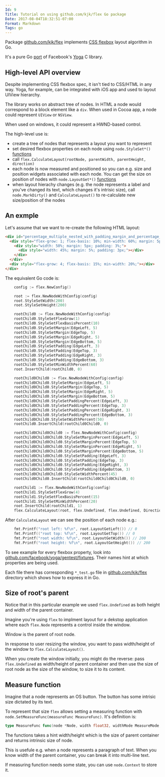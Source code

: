 ```yaml
---
Id: 9
Title: Tutorial on using github.com/kjk/flex Go package
Date: 2017-08-04T18:32:51-07:00
Format: Markdown
Tags: go
---
```


Package [github.com/kjk/flex](https://github.com/kjk/flex) implements [CSS flexbox](https://www.w3.org/TR/css-flexbox-1/) layout algorithm in Go.

It's a pure Go [port](/article/wN9R/experience-porting-4.5k-loc-of-c-to-go-facebooks-css-flexbox-implementation-yoga.html) of Facebook's [Yoga](https://github.com/facebook/yoga) C library.

## High-level API overview

Despite implementing CSS flexbox spec, it isn't tied to CSS/HTML in any way. Yoga, for example, can be integrated with iOS app and used to layout UIView hierarchy.

The library works on abstract tree of nodes. In HTML a node would correspond to a block element like a `div`. When used in Cocoa app, a node could represent `UIView` or `NSView`.

When used on windows, it could represent a HWND-based control.

The high-level use is:
* create a tree of nodes that represents a layout you want to represent
* set desired flexbox properties on each node using `node.StyleSet*()` [functions](https://github.com/kjk/flex/blob/master/yoga_props.go#L58)
* call `flex.CalculateLayout(rootNode, parentWidth, parentHeight, direction)`
* each node is now measured and positioned so you can e.g. size and position widgets associated with each node. You can get the size on position of nodes with `node.LayoutGet*()` [functions](https://github.com/kjk/flex/blob/master/yoga_props.go#L531)
* when layout hierachy changes (e.g. the node represents a label and you've changed its text, which changes it's intrisic size), call `node.MarkDirty()` and `CalculateLayout()` to re-calculate new size/position of the nodes

## An exmple

Let's assume that we want to re-create the following HTML layout:
```html
<div id="percentage_multiple_nested_with_padding_margin_and_percentage_values" style="width: 200px; height: 200px; flex-direction: column;">
  <div style="flex-grow: 1; flex-basis: 10%; min-width: 60%; margin: 5px; padding: 3px;">
    <div style="width: 50%; margin: 5px; padding: 3%;">
      <div style="width: 45%; margin: 5%; padding: 3px;"></div>
    </div>
  </div>
  <div style="flex-grow: 4; flex-basis: 15%; min-width: 20%;"></div>
</div>
```

The equivalent Go code is:
```go
	config := flex.NewConfig()

	root := flex.NewNodeWithConfig(config)
	root.StyleSetWidth(200)
	root.StyleSetHeight(200)

	rootChild0 := flex.NewNodeWithConfig(config)
	rootChild0.StyleSetFlexGrow(1)
	rootChild0.StyleSetFlexBasisPercent(10)
	rootChild0.StyleSetMargin(EdgeLeft, 5)
	rootChild0.StyleSetMargin(EdgeTop, 5)
	rootChild0.StyleSetMargin(EdgeRight, 5)
	rootChild0.StyleSetMargin(EdgeBottom, 5)
	rootChild0.StyleSetPadding(EdgeLeft, 3)
	rootChild0.StyleSetPadding(EdgeTop, 3)
	rootChild0.StyleSetPadding(EdgeRight, 3)
	rootChild0.StyleSetPadding(EdgeBottom, 3)
	rootChild0.StyleSetMinWidthPercent(60)
	root.InsertChild(rootChild0, 0)

	rootChild0Child0 := flex.NewNodeWithConfig(config)
	rootChild0Child0.StyleSetMargin(EdgeLeft, 5)
	rootChild0Child0.StyleSetMargin(EdgeTop, 5)
	rootChild0Child0.StyleSetMargin(EdgeRight, 5)
	rootChild0Child0.StyleSetMargin(EdgeBottom, 5)
	rootChild0Child0.StyleSetPaddingPercent(EdgeLeft, 3)
	rootChild0Child0.StyleSetPaddingPercent(EdgeTop, 3)
	rootChild0Child0.StyleSetPaddingPercent(EdgeRight, 3)
	rootChild0Child0.StyleSetPaddingPercent(EdgeBottom, 3)
	rootChild0Child0.StyleSetWidthPercent(50)
	rootChild0.InsertChild(rootChild0Child0, 0)

	rootChild0Child0Child0 := flex.NewNodeWithConfig(config)
	rootChild0Child0Child0.StyleSetMarginPercent(EdgeLeft, 5)
	rootChild0Child0Child0.StyleSetMarginPercent(EdgeTop, 5)
	rootChild0Child0Child0.StyleSetMarginPercent(EdgeRight, 5)
	rootChild0Child0Child0.StyleSetMarginPercent(EdgeBottom, 5)
	rootChild0Child0Child0.StyleSetPadding(EdgeLeft, 3)
	rootChild0Child0Child0.StyleSetPadding(EdgeTop, 3)
	rootChild0Child0Child0.StyleSetPadding(EdgeRight, 3)
	rootChild0Child0Child0.StyleSetPadding(EdgeBottom, 3)
	rootChild0Child0Child0.StyleSetWidthPercent(45)
	rootChild0Child0.InsertChild(rootChild0Child0Child0, 0)

	rootChild1 := flex.NewNodeWithConfig(config)
	rootChild1.StyleSetFlexGrow(4)
	rootChild1.StyleSetFlexBasisPercent(15)
	rootChild1.StyleSetMinWidthPercent(20)
	root.InsertChild(rootChild1, 1)
	flex.CalculateLayout(root, flex.Undefined, flex.Undefined, DirectionLTR)
```

After `CalculateLayout` we can see the position of each node e.g.:

```go
	fmt.Printf("root left: %f\n", root.LayoutGetLeft()) // 0
	fmt.Printf(("root top: %f\n", root.LayoutGetTop()) // 0
	fmt.Printf("root width: %f\n", root.LayoutGetWidth()) // 200
	fmt.Printf("root height: %f\n", root.LayoutGetHeight()) // 200
```

To see example for every flexbox property, look into [github.com/facebook/yoga/gentest/fixtures](https://github.com/facebook/yoga/tree/master/gentest/fixtures). Their names hint at which properties are being used.

Each file there has corresponding `*_test.go` file in [github.com/kjk/flex](https://github.com/kjk/flex) directory which shows how to express it in Go.

## Size of root's parent

Notice that in this particular example we used `flex.Undefined` as both height and width of the parent container.

Imagine you're using `flex` to implment layout for a dekstop application where each `flex.Node` represents a control inside the window.

Window is the parent of root node.

In response to user resizing the window, you want to pass width/height of the window to `flex.CalculateLayout()`.

When you create the window initially, you might do the reverse: pass `flex.Undefined` as width/height of parent container and then use the size of root node as the size of the window, to size it to its content.

## Measure function

Imagine that a node represents an OS button. The button has some intrisic size dictated by its text.

To represent that size `flex` allows setting a measuring function with `node.SetMeasureFunc(measureFunc MeasureFunc)`. It's definition is:

```go
type MeasureFunc func(node *Node, width float32, widthMode MeasureMode, height float32, heightMode MeasureMode) Size
```

The functions takes a hint width/height which is the size of parent container and returns intrinsic size of node.

This is usefule e.g. when a node represents a paragraph of text. When you know width of the parent container, you can break it into multi-line text.

If measuring function needs some state, you can use `node.Context` to store it.
